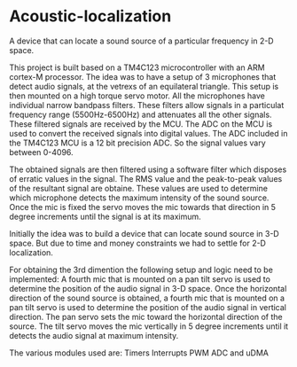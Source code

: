 # Acoustic-localization
A device that can locate a sound source of a particular frequency in 2-D space.

This project is built based on a TM4C123 microcontroller with an ARM cortex-M processor.
The idea was to have a setup of 3 microphones that detect audio signals, at the vetrexs of an equilateral triangle.
This setup is then mounted on a high torque servo motor. All the microphones have individual narrow bandpass filters.
These filters allow signals in a particulat frequency range (5500Hz-6500Hz) and attenuates all the other signals. 
These filtered signals are received by the MCU. The ADC on the MCU is used to convert the received signals into digital values.
The ADC included in the TM4C123 MCU is a 12 bit precision ADC. So the signal values vary between 0-4096.

The obtained signals are then filtered using a software filter which disposes of erratic values in the signal. 
The RMS value and the peak-to-peak values of the resultant signal are obtaine. These values are used to determine which microphone detects the maximum intensity of the sound source. Once the mic is fixed the servo moves the mic towards that direction in 5 degree increments until the signal is at its maximum. 


Initially the idea was to build a device that can locate sound source in 3-D space. But due to time and money constraints we had to settle for 2-D localization. 

For obtaining the 3rd dimention the following setup and logic need to be implemented:
A fourth mic that is mounted on a pan tilt servo is used to determine the position of the audio signal in 3-D space. Once the horizontal direction of the sound source is obtained, a fourth mic that is mounted on a pan tilt servo is used to determine the position of the audio signal in vertical direction. The pan servo sets the mic toward the horizontal direction of the source. The tilt servo moves the mic vertically in 5 degree increments until it detects the audio signal at maximum intensity. 


The various modules used are:
Timers
Interrupts
PWM
ADC and 
uDMA 

